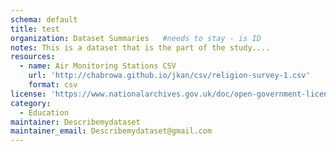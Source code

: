 ```yaml
---
schema: default
title: test
organization: Dataset Summaries   #needs to stay - is ID
notes: This is a dataset that is the part of the study....
resources:
  - name: Air Monitoring Stations CSV
    url: 'http://chabrowa.github.io/jkan/csv/religion-survey-1.csv'
    format: csv
license: 'https://www.nationalarchives.gov.uk/doc/open-government-licence/version/3/'
category:
  - Education
maintainer: Describemydataset
maintainer_email: Describemydataset@gmail.com
---
```

